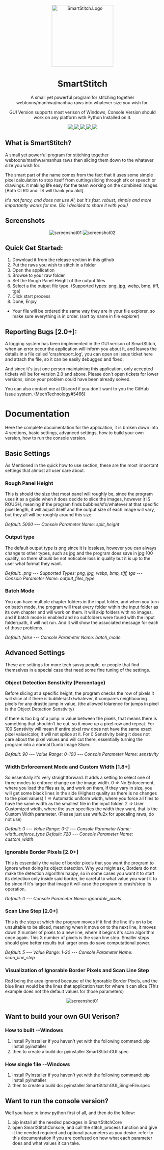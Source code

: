 <div align="center">
  <a href="https://github.com/MechTechnology/SmartStitch">
    <img alt="SmartStitch.Logo" width="200" heigth="200" src="https://github.com/MechTechnology/SmartStitch/blob/2fa9a190d94280003b3ac2f42fa9372025ccf3cb/SmartStitchLogo.png">
  </a>
  <h1>SmartStitch</h1>
  <p>
    A small yet powerful program for stitching together webtoons/manhwa/manhua raws into whatever size you wish for.
  </p>
  <p>
    GUI Version supports most verison of Windows, Console Version should work on any platform with Python Installed on it.
  </p>
  <a href="https://github.com/MechTechnology/SmartStitch/releases/latest">
    <img src="https://img.shields.io/github/release/MechTechnology/SmartStitch.svg?style=flat-square">
  </a>
  <a href="https://github.com/MechTechnology/SmartStitch/issues">
    <img src="https://img.shields.io/github/issues-raw/MechTechnology/SmartStitch.svg?style=flat-square">
  </a>
  <a href="https://github.com/MechTechnology/SmartStitch/issues">
    <img src="https://img.shields.io/github/issues-closed-raw/MechTechnology/SmartStitch.svg?style=flat-square">
  </a>
  <a href="https://github.com/MechTechnology/SmartStitch/issues">
    <img src="https://img.shields.io/github/issues-pr-raw/MechTechnology/SmartStitch.svg?style=flat-square">
  </a>
  <a href="https://github.com/MechTechnology/SmartStitch/issues">
    <img src="https://img.shields.io/github/issues-pr-closed-raw/MechTechnology/SmartStitch.svg?style=flat-square">
  </a>
</div>

## What is SmartStitch?
A small yet powerful program for stitching together webtoons/manhwa/manhua raws then slicing them down to the whatever size you wish for.

The smart part of the name comes from the fact that it uses some simple pixel calculation to stop itself from cutting/slicing through sfx or speech or drawings. it making life easy for the team working on the combined images. [Both CLRD and TS will thank you alot].

*It's not fancy, and does not use AI, but it's fast, robust, simple and more importantly works for me. (So i decided to share it with you!)*

## Screenshots
<div align="center">
<img alt="screenshot01" src="https://i.imgur.com/iwiaDwD.png">
<img alt="screenshot02" src="https://i.imgur.com/nA1CZSL.png">
</div>

## Quick Get Started:
1. Download it from the release section in this github
2. Put the raws you wish to stitch in a folder
3. Open the application
4. Browse to your raw folder
5. Set the Rough Panel Height of the output files
7. Select a the output file type. (Supported types: png, jpg, webp, bmp, tiff, tga)
8. Click start process
9. Done, Enjoy

- Your file will be ordered the same way they are in your file explorer, so make sure everything is in order. (sort by name in file explorer)

## Reporting Bugs [2.0+]:
A logging system has been implemented in the GUI verison of SmartStitch, when an error occur the application will inform you about it, and leaves the details in a file called 'crashreport.log', you can open an issue ticket here and attach the file, so it can be easily debugged and fixed. 

And since it's just one person maintaining this application, only accepted tickets will be for version 2.0 and above. Please don't open tickets for lower versions, since your problem could have been already solved.

You can also contact me at Discord if you don't want to you the GitHub Issue system. (MechTechnology#5466)

# Documentation
Here the complete documentation for the application, it is broken down into 4 sections, basic settings, advanced settings, how to build your own version, how to run the console version.

## Basic Settings
As Mentioned in the quick how to use section, these are the most important settings that almost all user care about.

### Rough Panel Height
This is should the size that most panel will roughly be, since the program uses it as a guide when it does decide to slice the images, however it IS ROUGH, meaning if the program finds bubbles/sfx/whatever at that specific pixel length, it will adjust itself and the output size of each image will vary, but they all will be roughly around this size.

*Default: 5000* --- *Console Parameter Name: split_height*

### Output type
The default output type is png since it is lossless, however you can always change to other types, such as jpg and the program does save in jpg 100 quality, so there should be not noticable loss in quality but it is up to the user what format they want.

*Default: .png* --- *Supported Types: png, jpg, webp, bmp, tiff, tga* --- *Console Parameter Name: output_files_type*

### Batch Mode
You can have multiple chapter folders in the input folder, and when you turn on batch mode, the program will treat every folder within the input folder as its own chapter and will work on them. It will skip folders with no images, and if batch mode is enabled and no subfolders were found with the input folder/path, it will not run. And it will show the associated message for each of those problems.

*Default: false* --- *Console Parameter Name: batch_mode*

## Advanced Settings
These are settings for more tech savvy people, or people that find themselves in a special case that need some fine tuning of the settings.

### Object Detection Senstivity (Percentage)
Before slicing at a specific height, the program checks the row of pixels it will slice at if there is bubbles/sfx/whatever, it compares neighbouring pixels for any drastic jump in value, (the allowed tolarence for jumps in pixel is the Object Detection Senstivity)

if there is too big of a jump in value between the pixels, that means there is something that shouldn't be cut, so it move up a pixel row and repeat. For 100 Senstivity will mean if entire pixel row does not have the same exact pixel value/color, it will not splice at it. For 0 Senstivity being it does not care about the pixel values and will cut there, essentially turning the program into a normal Dumb Image Slicer.

*Default: 90* --- *Value Range: 0-100* --- *Console Parameter Name: senstivity*

### Width Enforcement Mode and Custom Width [1.8+]
So essentially it's very straightforward. It adds a setting to select one of three modes to enforce change on the image width.
0 => No Enforcement, where you load the files as is, and work on them, if they vary in size, you will get some black lines in the side (Highest quality as there is no changes to the pixel values)
1 => Automatic uniform width, where you force all files to have the same width as the smallest file in the input folder.
2 => User Customized width, where the user specifies the width they want, that is the Custom Width parameter.
(Please just use waifu2x for upscaling raws, do not use)

*Default: 0* --- *Value Range: 0-2* --- *Console Parameter Name: width_enforce_type*
*Default: 720* --- *Console Parameter Name: custom_width*

### Ignorable Border Pixels [2.0+]
This is essentially the value of border pixels that you want the program to ignore when doing its object detection. Why you might ask, Borders do not make the detection algorithm happy, so in some cases you want it to start its detection only inside said border, be careful to what value you want it to be since if it's larger that image it will case the program to crash/stop its operation.

*Default: 0* --- *Console Parameter Name: ignorable_pixels*

### Scan Line Step [2.0+]
This is the step at which the program moves if it find the line it's on to be unsuitable to be sliced, meaning when it move on to the next line, it moves down X number of pixels to a new line, where it begins it's scan algorithm once again. This X number of pixels is the scan line step. Smaller steps should give better results but larger ones do save computational power.

*Default: 5* --- *Value Range: 1-20* --- *Console Parameter Name: scan_line_step*

### Visualization of Ignorable Border Pixels and Scan Line Step
Red being the area ignored because of the Ignorable Border Pixels, and the blue lines would be the lines that application test for where it can slice (This example does not the default values for those parameters)
<div align="center">
  <img alt="screenshot01" src="https://i.imgur.com/ipU6cJS.png">
</div>

## Want to build your own GUI Verison?

### How to built --Windows
1. install PyInstaller if you haven't yet with the following command: pip install pyinstaller
2. then to create a build do: pyinstaller SmartStitchGUI.spec

### How single file --Windows
1. install PyInstaller if you haven't yet with the following command: pip install pyinstaller
2. then to create a build do: pyinstaller SmartStitchGUI_SingleFile.spec

## Want to run the console version?
Well you have to know python first of all, and then do the follow:
1. pip install all the needed packages in SmartStitchCore
2. open SmartStitchConsole, and call the stitch_process function and give it the needed required and optional parameters as you desire.
refer to this documentation if you are confused on how what each parameter does and what values it can take.

